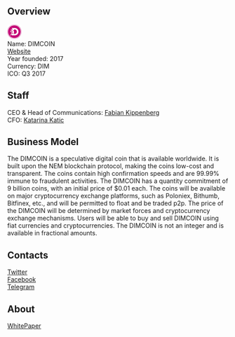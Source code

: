 ## Overview
![logo](../projects/logo/dimcoin.png)  
Name: DIMCOIN  
[Website](https://www.dimcoin.io/)  
Year founded: 2017  
Currency: DIM  
ICO: Q3 2017
## Staff
CEO & Head of Communications: [Fabian Kippenberg](../people/fabian_kippenberg.md)  
CFO: [Katarina Katic](../people/katarina_katic.md)    
## Business Model
The DIMCOIN is a speculative digital coin that is available worldwide. It is built upon the NEM blockchain protocol, making the coins low-cost and transparent. The coins contain high confirmation speeds and are 99.99% immune to fraudulent activities. The DIMCOIN has a quantity commitment of 9 billion coins, with an initial price of $0.01 each. The coins will be available on major cryptocurrency exchange platforms, such as Poloniex, Bithumb, Bitfinex, etc., and will be permitted to float and be traded p2p. The price of the DIMCOIN will be determined by market forces and cryptocurrency exchange mechanisms. Users will be able to buy and sell DIMCOIN using fiat currencies and cryptocurrencies. The DIMCOIN is not an integer and is available in fractional amounts.
## Contacts  
[Twitter](https://twitter.com/DIMCOIN_ICO)   
[Facebook](https://www.facebook.com/DIMCOINICO/)  
[Telegram](https://t.me/joinchat/AAAAAD_-Yp1E8UF9fDiMmg)  
## About  
[WhitePaper](https://www.dimcoin.io/DIMCOIN-whitepaper.pdf)  

